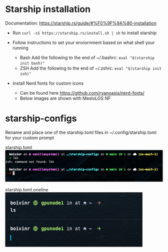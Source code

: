 # Starship installation
Documentation: https://starship.rs/guide/#%F0%9F%9A%80-installation <br>

- Run ```curl -sS https://starship.rs/install.sh | sh``` to install starship <br>
- Follow instructions to set your enviornment based on what shell your running
  - Bash Add the following to the end of ~/.bashrc: ```eval "$(starship init bash)"```
  - ZSH Add the following to the end of ~/.zshrc: ```eval "$(starship init zsh)"```

- Install Nerd fonts for custom icons 
  - Can be found here https://github.com/ryanoasis/nerd-fonts/
  - Below images are shown with MesloLGS NF 

# starship-configs
Rename and place one of the starship.toml files in ~/.config/starship.toml for your custom prompt 

starship.toml <br>
![](https://raw.githubusercontent.com/Yabbo/starship-configs/main/images/starship.png)


starship.toml.oneline <br>
![](https://raw.githubusercontent.com/Yabbo/starship-configs/main/images/starship-oneline.png)

